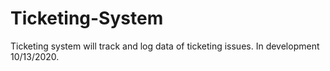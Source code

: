 # Ticketing-System
Ticketing system will track and log data of ticketing issues. In development 10/13/2020.
